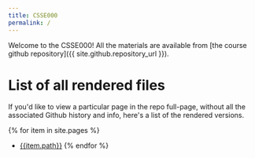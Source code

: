 ```yaml
---
title: CSSE000
permalink: /
---
```


Welcome to the CSSE000!  All the materials are available from [the
course github repository]({{ site.github.repository_url }}).

# List of all rendered files

If you'd like to view a particular page in the repo full-page, without
all the associated Github history and info, here's a list of the
rendered versions.

{% for item in site.pages %}
* [{{item.path}}]({{item.url}})
{% endfor %}

